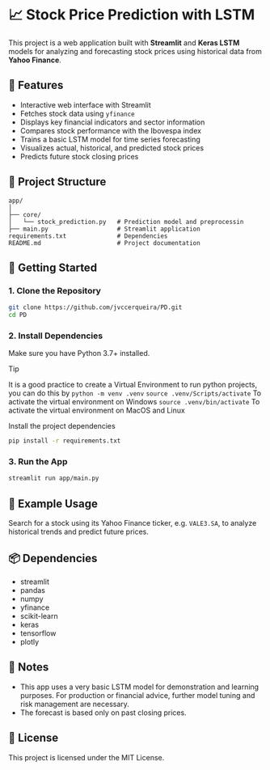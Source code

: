 # 📈 Stock Price Prediction with LSTM

This project is a web application built with **Streamlit** and **Keras LSTM** models for analyzing and forecasting stock prices using historical data from **Yahoo Finance**.

## 🧠 Features

- Interactive web interface with Streamlit
- Fetches stock data using `yfinance`
- Displays key financial indicators and sector information
- Compares stock performance with the Ibovespa index
- Trains a basic LSTM model for time series forecasting
- Visualizes actual, historical, and predicted stock prices
- Predicts future stock closing prices

## 📁 Project Structure

```
app/
│
├── core/
│   └── stock_prediction.py   # Prediction model and preprocessin   
├── main.py                   # Streamlit application
requirements.txt              # Dependencies
README.md                     # Project documentation
```

## 🚀 Getting Started

### 1. Clone the Repository

```bash
git clone https://github.com/jvccerqueira/PD.git
cd PD
```

### 2. Install Dependencies

Make sure you have Python 3.7+ installed.
>[!TIP]
> It is a good practice to create a Virtual Environment to run python projects, you can do this by
>```python -m venv .venv```
>```source .venv/Scripts/activate``` To activate the virtual environment on Windows
>```source .venv/bin/activate``` To activate the virtual environment on MacOS and Linux

Install the project dependencies
```bash
pip install -r requirements.txt
```

### 3. Run the App

```bash
streamlit run app/main.py
```

## 🧪 Example Usage

Search for a stock using its Yahoo Finance ticker, e.g. `VALE3.SA`, to analyze historical trends and predict future prices.

## 📦 Dependencies

- streamlit
- pandas
- numpy
- yfinance
- scikit-learn
- keras
- tensorflow
- plotly

## 📌 Notes

- This app uses a very basic LSTM model for demonstration and learning purposes. For production or financial advice, further model tuning and risk management are necessary.
- The forecast is based only on past closing prices.

## 📄 License

This project is licensed under the MIT License.
